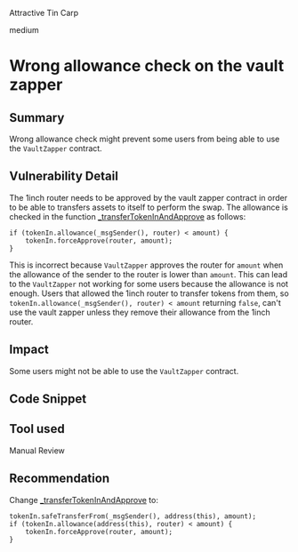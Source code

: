 Attractive Tin Carp

medium

# Wrong allowance check on the vault zapper

## Summary
Wrong allowance check might prevent some users from being able to use the `VaultZapper` contract.

## Vulnerability Detail
The 1inch router needs to be approved by the vault zapper contract in order to be able to transfers assets to itself to perform the swap. The allowance is checked in the function [_transferTokenInAndApprove](https://github.com/sherlock-audit/2024-03-amphor/blob/main/asynchronous-vault/src/VaultZapper.sol#L160) as follows:
```solidity
if (tokenIn.allowance(_msgSender(), router) < amount) {
    tokenIn.forceApprove(router, amount);
}
```
This is incorrect because `VaultZapper` approves the router for `amount` when the allowance of the sender to the router is lower than `amount`. This can lead to the `VaultZapper` not working for some users because the allowance is not enough. Users that allowed the 1inch router to transfer tokens from them, so `tokenIn.allowance(_msgSender(), router) < amount` returning `false`, can't use the vault zapper unless they remove their allowance from the 1inch router.

## Impact
Some users might not be able to use the `VaultZapper` contract.

## Code Snippet

## Tool used

Manual Review

## Recommendation
Change [_transferTokenInAndApprove](https://github.com/sherlock-audit/2024-03-amphor/blob/main/asynchronous-vault/src/VaultZapper.sol#L160) to:
```solidity
tokenIn.safeTransferFrom(_msgSender(), address(this), amount);
if (tokenIn.allowance(address(this), router) < amount) {
    tokenIn.forceApprove(router, amount);
}
```